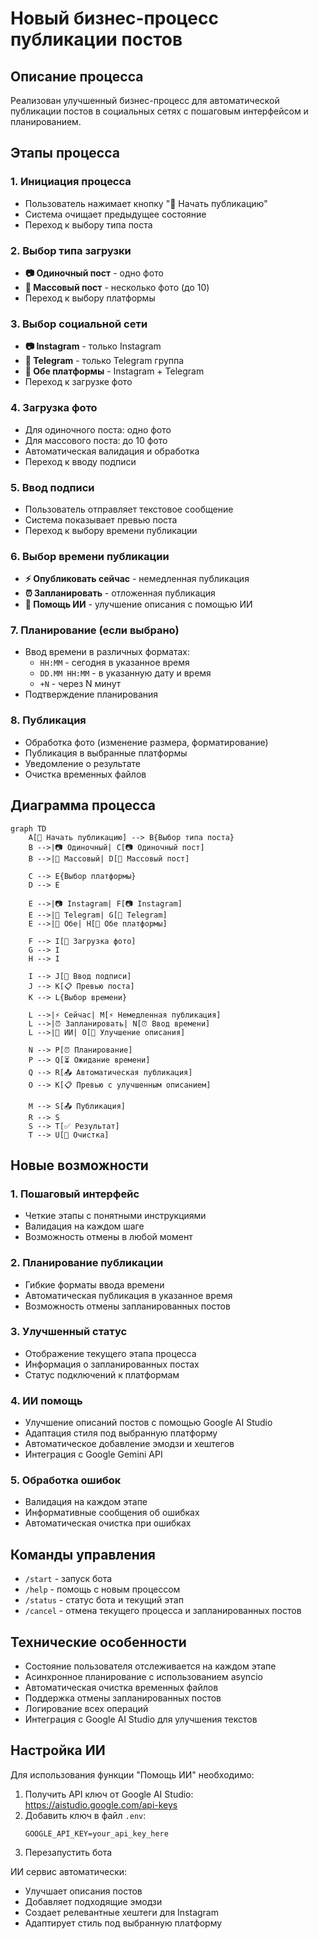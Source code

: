 # Новый бизнес-процесс публикации постов

## Описание процесса

Реализован улучшенный бизнес-процесс для автоматической публикации постов в социальных сетях с пошаговым интерфейсом и планированием.

## Этапы процесса

### 1. Инициация процесса
- Пользователь нажимает кнопку "🚀 Начать публикацию"
- Система очищает предыдущее состояние
- Переход к выбору типа поста

### 2. Выбор типа загрузки
- **📷 Одиночный пост** - одно фото
- **📸 Массовый пост** - несколько фото (до 10)
- Переход к выбору платформы

### 3. Выбор социальной сети
- **📷 Instagram** - только Instagram
- **💬 Telegram** - только Telegram группа
- **🔀 Обе платформы** - Instagram + Telegram
- Переход к загрузке фото

### 4. Загрузка фото
- Для одиночного поста: одно фото
- Для массового поста: до 10 фото
- Автоматическая валидация и обработка
- Переход к вводу подписи

### 5. Ввод подписи
- Пользователь отправляет текстовое сообщение
- Система показывает превью поста
- Переход к выбору времени публикации

### 6. Выбор времени публикации
- **⚡ Опубликовать сейчас** - немедленная публикация
- **⏰ Запланировать** - отложенная публикация
- **🤖 Помощь ИИ** - улучшение описания с помощью ИИ

### 7. Планирование (если выбрано)
- Ввод времени в различных форматах:
  - `HH:MM` - сегодня в указанное время
  - `DD.MM HH:MM` - в указанную дату и время
  - `+N` - через N минут
- Подтверждение планирования

### 8. Публикация
- Обработка фото (изменение размера, форматирование)
- Публикация в выбранные платформы
- Уведомление о результате
- Очистка временных файлов

## Диаграмма процесса

```mermaid
graph TD
    A[🚀 Начать публикацию] --> B{Выбор типа поста}
    B -->|📷 Одиночный| C[📷 Одиночный пост]
    B -->|📸 Массовый| D[📸 Массовый пост]
    
    C --> E{Выбор платформы}
    D --> E
    
    E -->|📷 Instagram| F[📷 Instagram]
    E -->|💬 Telegram| G[💬 Telegram]
    E -->|🔀 Обе| H[🔀 Обе платформы]
    
    F --> I[📸 Загрузка фото]
    G --> I
    H --> I
    
    I --> J[📝 Ввод подписи]
    J --> K[📋 Превью поста]
    K --> L{Выбор времени}
    
    L -->|⚡ Сейчас| M[⚡ Немедленная публикация]
    L -->|⏰ Запланировать| N[⏰ Ввод времени]
    L -->|🤖 ИИ| O[🤖 Улучшение описания]
    
    N --> P[⏰ Планирование]
    P --> Q[⏳ Ожидание времени]
    Q --> R[📤 Автоматическая публикация]
    O --> K[📋 Превью с улучшенным описанием]
    
    M --> S[📤 Публикация]
    R --> S
    S --> T[✅ Результат]
    T --> U[🧹 Очистка]
```

## Новые возможности

### 1. Пошаговый интерфейс
- Четкие этапы с понятными инструкциями
- Валидация на каждом шаге
- Возможность отмены в любой момент

### 2. Планирование публикации
- Гибкие форматы ввода времени
- Автоматическая публикация в указанное время
- Возможность отмены запланированных постов

### 3. Улучшенный статус
- Отображение текущего этапа процесса
- Информация о запланированных постах
- Статус подключений к платформам

### 4. ИИ помощь
- Улучшение описаний постов с помощью Google AI Studio
- Адаптация стиля под выбранную платформу
- Автоматическое добавление эмодзи и хештегов
- Интеграция с Google Gemini API

### 5. Обработка ошибок
- Валидация на каждом этапе
- Информативные сообщения об ошибках
- Автоматическая очистка при ошибках

## Команды управления

- `/start` - запуск бота
- `/help` - помощь с новым процессом
- `/status` - статус бота и текущий этап
- `/cancel` - отмена текущего процесса и запланированных постов

## Технические особенности

- Состояние пользователя отслеживается на каждом этапе
- Асинхронное планирование с использованием asyncio
- Автоматическая очистка временных файлов
- Поддержка отмены запланированных постов
- Логирование всех операций
- Интеграция с Google AI Studio для улучшения текстов

## Настройка ИИ

Для использования функции "Помощь ИИ" необходимо:

1. Получить API ключ от Google AI Studio: https://aistudio.google.com/api-keys
2. Добавить ключ в файл `.env`:
   ```
   GOOGLE_API_KEY=your_api_key_here
   ```
3. Перезапустить бота

ИИ сервис автоматически:
- Улучшает описания постов
- Добавляет подходящие эмодзи
- Создает релевантные хештеги для Instagram
- Адаптирует стиль под выбранную платформу
